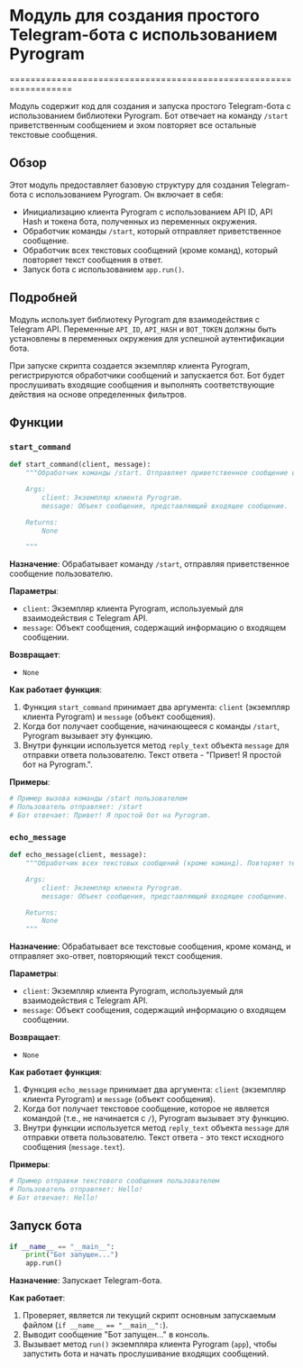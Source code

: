 # Модуль для создания простого Telegram-бота с использованием Pyrogram
==================================================================

Модуль содержит код для создания и запуска простого Telegram-бота с использованием библиотеки Pyrogram. Бот отвечает на команду `/start` приветственным сообщением и эхом повторяет все остальные текстовые сообщения.

## Обзор

Этот модуль предоставляет базовую структуру для создания Telegram-бота с использованием Pyrogram. Он включает в себя:

*   Инициализацию клиента Pyrogram с использованием API ID, API Hash и токена бота, полученных из переменных окружения.
*   Обработчик команды `/start`, который отправляет приветственное сообщение.
*   Обработчик всех текстовых сообщений (кроме команд), который повторяет текст сообщения в ответ.
*   Запуск бота с использованием `app.run()`.

## Подробней

Модуль использует библиотеку Pyrogram для взаимодействия с Telegram API. Переменные `API_ID`, `API_HASH` и `BOT_TOKEN` должны быть установлены в переменных окружения для успешной аутентификации бота.

При запуске скрипта создается экземпляр клиента Pyrogram, регистрируются обработчики сообщений и запускается бот. Бот будет прослушивать входящие сообщения и выполнять соответствующие действия на основе определенных фильтров.

## Функции

### `start_command`

```python
def start_command(client, message):
    """Обработчик команды /start. Отправляет приветственное сообщение в ответ.

    Args:
        client: Экземпляр клиента Pyrogram.
        message: Объект сообщения, представляющий входящее сообщение.

    Returns:
        None

    """
```

**Назначение**: Обрабатывает команду `/start`, отправляя приветственное сообщение пользователю.

**Параметры**:

*   `client`: Экземпляр клиента Pyrogram, используемый для взаимодействия с Telegram API.
*   `message`: Объект сообщения, содержащий информацию о входящем сообщении.

**Возвращает**:

*   `None`

**Как работает функция**:

1.  Функция `start_command` принимает два аргумента: `client` (экземпляр клиента Pyrogram) и `message` (объект сообщения).
2.  Когда бот получает сообщение, начинающееся с команды `/start`, Pyrogram вызывает эту функцию.
3.  Внутри функции используется метод `reply_text` объекта `message` для отправки ответа пользователю. Текст ответа - "Привет! Я простой бот на Pyrogram.".

**Примеры**:

```python
# Пример вызова команды /start пользователем
# Пользователь отправляет: /start
# Бот отвечает: Привет! Я простой бот на Pyrogram.
```

### `echo_message`

```python
def echo_message(client, message):
    """Обработчик всех текстовых сообщений (кроме команд). Повторяет текст сообщения в ответ.

    Args:
        client: Экземпляр клиента Pyrogram.
        message: Объект сообщения, представляющий входящее сообщение.

    Returns:
        None
    """
```

**Назначение**: Обрабатывает все текстовые сообщения, кроме команд, и отправляет эхо-ответ, повторяющий текст сообщения.

**Параметры**:

*   `client`: Экземпляр клиента Pyrogram, используемый для взаимодействия с Telegram API.
*   `message`: Объект сообщения, содержащий информацию о входящем сообщении.

**Возвращает**:

*   `None`

**Как работает функция**:

1.  Функция `echo_message` принимает два аргумента: `client` (экземпляр клиента Pyrogram) и `message` (объект сообщения).
2.  Когда бот получает текстовое сообщение, которое не является командой (т.е., не начинается с `/`), Pyrogram вызывает эту функцию.
3.  Внутри функции используется метод `reply_text` объекта `message` для отправки ответа пользователю. Текст ответа - это текст исходного сообщения (`message.text`).

**Примеры**:

```python
# Пример отправки текстового сообщения пользователем
# Пользователь отправляет: Hello!
# Бот отвечает: Hello!
```

## Запуск бота

```python
if __name__ == "__main__":
    print("Бот запущен...")
    app.run()
```

**Назначение**: Запускает Telegram-бота.

**Как работает**:

1.  Проверяет, является ли текущий скрипт основным запускаемым файлом (`if __name__ == "__main__":`).
2.  Выводит сообщение "Бот запущен..." в консоль.
3.  Вызывает метод `run()` экземпляра клиента Pyrogram (`app`), чтобы запустить бота и начать прослушивание входящих сообщений.